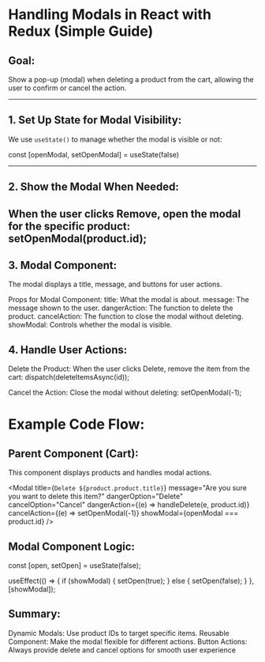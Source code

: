 # Handling Modals in React with Redux (Simple Guide)

## Goal:
Show a pop-up (modal) when deleting a product from the cart, allowing the user to confirm or cancel the action.

---

## 1. Set Up State for Modal Visibility:
We use `useState()` to manage whether the modal is visible or not:

const [openModal, setOpenModal] = useState(false)

---

## 2. Show the Modal When Needed:
When the user clicks Remove, open the modal for the specific product:
setOpenModal(product.id);
---


## 3. Modal Component:
The modal displays a title, message, and buttons for user actions.

Props for Modal Component:
title: What the modal is about.
message: The message shown to the user.
dangerAction: The function to delete the product.
cancelAction: The function to close the modal without deleting.
showModal: Controls whether the modal is visible.

## 4. Handle User Actions:
Delete the Product:
When the user clicks Delete, remove the item from the cart:
dispatch(deleteItemsAsync(id));

Cancel the Action:
Close the modal without deleting:
setOpenModal(-1);

# Example Code Flow:
## Parent Component (Cart):
This component displays products and handles modal actions.

<Modal
  title={`Delete ${product.product.title}`}
  message="Are you sure you want to delete this item?"
  dangerOption="Delete"
  cancelOption="Cancel"
  dangerAction={(e) => handleDelete(e, product.id)}
  cancelAction={(e) => setOpenModal(-1)}
  showModal={openModal === product.id}
/>

## Modal Component Logic:
const [open, setOpen] = useState(false);

useEffect(() => {
  if (showModal) {
    setOpen(true);
  } else {
    setOpen(false);
  }
}, [showModal]);


## Summary:
Dynamic Modals: Use product IDs to target specific items.
Reusable Component: Make the modal flexible for different actions.
Button Actions: Always provide delete and cancel options for smooth user experience
